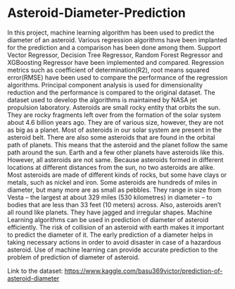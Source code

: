 # Asteroid-Diameter-Prediction

In this project, machine learning algorithm has been used to predict the diameter of an asteroid. Various regression algorithms have been implanted for the prediction and a comparison has been done among them. Support Vector Regressor, Decision Tree Regressor, Random Forest Regressor and XGBoosting Regressor have been implemented and compared. Regression metrics such as coefficient of determination(R2), root means squared error(RMSE) have been used to compare the performance of the regression algorithms. Principal component analysis is used for dimensionality reduction and the performance is compared to the original dataset. The dataset used to develop the algorithms is maintained by NASA jet propulsion laboratory.
Asteroids are small rocky entity that orbits the sun. They are rocky fragments left over from the formation of the solar system about 4.6 billion years ago. They are of various size, however, they are not as big as a planet. Most of asteroids in our solar system are present in the asteroid belt. There are also some asteroids that are found in the orbital path of planets. This means that the asteroid and the planet follow the same path around the sun. Earth and a few other planets have asteroids like this. However, all asteroids are not same. Because asteroids formed in different locations at different distances from the sun, no two asteroids are alike. Most asteroids are made of different kinds of rocks, but some have clays or metals, such as nickel and iron. Some asteroids are hundreds of miles in diameter, but many more are as small as pebbles. They range in size from Vesta – the largest at about 329 miles (530 kilometres) in diameter – to bodies that are less than 33 feet (10 meters) across. Also, asteroids aren’t all round like planets. They have jagged and irregular shapes.
Machine Learning algorithms can be used in prediction of diameter of asteroid efficiently. The risk of collision of an asteroid with earth makes it important to predict the diameter of it. The early prediction of a diameter helps in taking necessary actions in order to avoid disaster in case of a hazardous asteroid. Use of machine learning can provide accurate prediction to the problem of prediction of diameter of asteroid.

Link to the dataset: https://www.kaggle.com/basu369victor/prediction-of-asteroid-diameter
